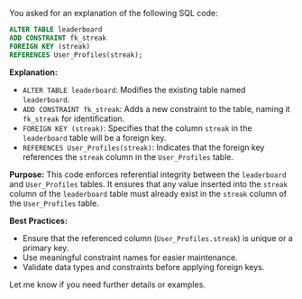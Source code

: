 You asked for an explanation of the following SQL code:

```sql
ALTER TABLE leaderboard
ADD CONSTRAINT fk_streak
FOREIGN KEY (streak)
REFERENCES User_Profiles(streak);
```

**Explanation:**

- `ALTER TABLE leaderboard`: Modifies the existing table named `leaderboard`.
- `ADD CONSTRAINT fk_streak`: Adds a new constraint to the table, naming it `fk_streak` for identification.
- `FOREIGN KEY (streak)`: Specifies that the column `streak` in the `leaderboard` table will be a foreign key.
- `REFERENCES User_Profiles(streak)`: Indicates that the foreign key references the `streak` column in the `User_Profiles` table.

**Purpose:**
This code enforces referential integrity between the `leaderboard` and `User_Profiles` tables. It ensures that any value inserted into the `streak` column of the `leaderboard` table must already exist in the `streak` column of the `User_Profiles` table.

**Best Practices:**
- Ensure that the referenced column (`User_Profiles.streak`) is unique or a primary key.
- Use meaningful constraint names for easier maintenance.
- Validate data types and constraints before applying foreign keys.

Let me know if you need further details or examples.